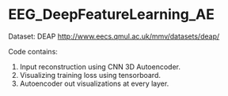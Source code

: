 # EEG_DeepFeatureLearning_AE

Dataset: DEAP http://www.eecs.qmul.ac.uk/mmv/datasets/deap/

Code contains:
1. Input reconstruction using CNN 3D Autoencoder.
2. Visualizing training loss using tensorboard.
3. Autoencoder out visualizations at every layer.
